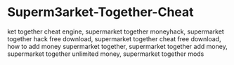 # Superm3arket-Together-Cheat
ket together cheat engine, supermarket together moneyhack, supermarket together hack free download, supermarket together cheat free download, how to add money supermarket together, supermarket together add money, supermarket together unlimited money, supermarket together mods
